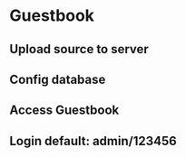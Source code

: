 # Guestbook
## Upload source to server
## Config database
## Access Guestbook
## Login default: admin/123456
